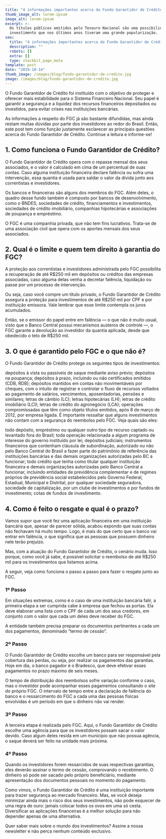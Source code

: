 ```yaml
---
title: "4 informações importantes acerca do Fundo Garantidor de Crédito"
thumb_image_alt: lorem-ipsum
image_alt: lorem-ipsum
excerpt: >-
  Os títulos públicos emitidos pelo Tesouro Nacional são uma possibilidade de
  investimento que nos últimos anos tiveram uma grande popularização.
seo:
  title: "4 informações importantes acerca do Fundo Garantidor de Crédito"
  description: ""
  robots: []
  extra: []
  type: stackbit_page_meta
template: post
date: "2019-10-14"
thumb_image: /images/blog/fundo-garantidor-de-credito.jpg
image: /images/blog/fundo-garantidor-de-credito.jpg
---
```


O Fundo Garantidor de Crédito foi instituído com o objetivo de proteger e oferecer mais estabilidade para o Sistema Financeiro Nacional. Seu papel é garantir a segurança e a liquidez dos recursos financeiros depositados ou investidos, para evitar crises nas instituições bancárias.

As informações a respeito do FGC já são bastante difundidas, mas ainda restam muitas dúvidas por parte dos investidores ao redor do Brasil. Então, este post tem como função justamente esclarecer as principais questões acerca do Fundo Garantidor de Crédito. Continue a leitura e informe-se!

## 1. Como funciona o Fundo Garantidor de Crédito?

O Fundo Garantidor de Crédito opera com o repasse mensal dos seus associados, e o valor é calculado em cima de um percentual de suas contas. Caso alguma instituição financeira declare falência ou sofra uma intervenção, essa quantia é usada para saldar o valor da dívida junto aos correntistas e investidores.

Os bancos e financeiras são alguns dos membros do FGC. Além deles, o quadro desse fundo também é composto por bancos de desenvolvimento, como o BNDES, sociedades de crédito, financiamentos e investimentos, sociedades de crédito imobiliário, companhias hipotecárias e associações de poupança e empréstimo.

O FGC é uma companhia privada, que não tem fins lucrativos. Trata-se de uma associação civil que opera com os aportes mensais dos seus associados.

## 2. Qual é o limite e quem tem direito à garantia do FGC?

A proteção aos correntistas e investidores administrada pelo FGC possibilita a recuperação de até R$250 mil em depósitos ou créditos das empresas associadas, caso alguma delas venha a decretar falência, liquidação ou passe por um processo de intervenção.

Ou seja, caso você compre um título privado, o Fundo Garantidor de Crédito assegura a proteção para investimentos de até R$250 mil por CPF e por instituição emissora. Vale lembrar que esse limite contempla os juros acumulados.

Então, se o emissor do papel entre em falência — o que não é muito usual, visto que o Banco Central possui mecanismos austeros de controle —, o FGC garante a devolução ao investidor da quantia aplicada, desde que obedecido o teto de R$250 mil.

## 3. O que é garantido pelo FGC e o que não é?

O Fundo Garantidor de Crédito protege os seguintes tipos de investimentos:

depósitos à vista ou passíveis de saque mediante aviso prévio;
depósitos na poupança;
depósitos à prazo, incluindo ou não certificados emitidos (CDB, RDB);
depósitos mantidos em contas não movimentáveis por cheques, com o intuito de registrar e controlar o fluxo de recursos voltados ao pagamento de salários, vencimentos, aposentadorias, pensões e similares;
letras de câmbio (LC);
letras hipotecárias (LH);
letras de crédito imobiliário (LCI);
letras de crédito do agronegócio (LCA);
operações compromissadas que têm como objeto títulos emitidos, após 8 de março de 2012, por empresa ligada.
É importante ressaltar que alguns investimentos não contam com a segurança do reembolso pelo FGC. Veja quais são eles:

todo depósito, empréstimo ou qualquer outro tipo de recurso captado ou levantado fora do Brasil;
toda operação relacionada a algum programa de interesse do governo instituído por lei;
depósitos judiciais;
instrumentos financeiros que contenham cláusula de subordinação, autorizado ou não pelo Banco Central do Brasil a fazer parte do patrimônio de referência das instituições bancárias e das demais organizações autorizadas pelo BC a funcionar;
todo crédito que tenha como titular qualquer instituição financeira e demais organizações autorizadas pelo Banco Central a funcionar, incluindo entidades de previdência complementar e de regimes próprios de previdência social estabelecidos pelo Governo Federal, Estadual, Municipal e Distrital, por qualquer sociedade seguradora, sociedade de capitalização, por um clube de investimentos e por fundos de investimento;
cotas de fundos de investimento.

## 4. Como é feito o resgate e qual é o prazo?

Vamos supor que você fez uma aplicação financeira em uma instituição bancária que, apesar de parecer sólida, acabou expondo que suas contas não fechavam há muito tempo. Logo, é mais do que certo que o banco vai entrar em falência, o que significa que as pessoas que possuem dinheiro nele terão prejuízo.

Mas, com a atuação do Fundo Garantidor de Crédito, o cenário muda. Isso porque, como você já sabe, é possível solicitar o reembolso de até R$250 mil para os investimentos que listamos acima.

A seguir, veja como funciona o passo a passo para fazer o resgate junto ao FGC.

### 1º Passo

Em situações extremas, como é o caso de uma instituição bancária falir, a primeira etapa a ser cumprida cabe à empresa que fechou as portas. Ela deve elaborar uma lista com o CPF de cada um dos seus credores, em conjunto com o valor que cada um deles deve receber do FGC.

A entidade também precisa preparar os documentos pertinentes a cada um dos pagamentos, denominado “termo de cessão”.

### 2º Passo

O Fundo Garantidor de Crédito escolhe um banco para ser responsável pela cobertura das perdas, ou seja, por realizar os pagamentos das garantias. Hoje em dia, o banco pagador é o Bradesco, que deve efetivar esses pagamentos no prazo máximo de seis meses.

O tempo de distribuição dos reembolsos sofre variação conforme o caso, mas o investidor pode acompanhar esses pagamentos consultando o site do próprio FGC. O intervalo de tempo entre a declaração de falência do banco e o ressarcimento do FGC a cada uma das pessoas físicas envolvidas é um período em que o dinheiro não vai render.

### 3º Passo

A terceira etapa é realizada pelo FGC. Aqui, o Fundo Garantidor de Crédito escolhe uma agência para que os investidores possam sacar o valor devido. Caso algum deles resida em um município que não possua agência, o saque deverá ser feito na unidade mais próxima.

### 4º Passo

Quando os investidores forem ressarcidos de suas respectivas garantias, eles deverão assinar o termo de cessão, comprovando o recebimento. O dinheiro só pode ser sacado pelo próprio beneficiário, mediante apresentação dos documentos pessoais no momento do pagamento.

Como vimos, o Fundo Garantidor de Crédito é uma instituição importante para trazer segurança ao mercado financeiro. Mas, se você deseja minimizar ainda mais o risco dos seus investimentos, não pode esquecer de uma regra de ouro: jamais colocar todos os ovos em uma só cesta. Diversificar as aplicações financeiras é a melhor solução para não depender apenas de uma alternativa.

Quer saber mais sobre o mundo dos investimentos? Assine a nossa newsletter e não perca nenhum conteúdo exclusivo.
